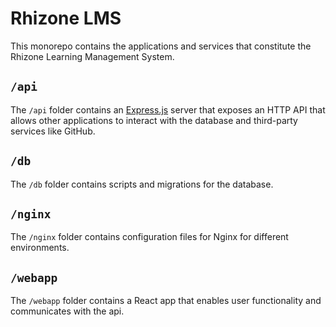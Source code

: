 # Rhizone LMS

This monorepo contains the applications and services that constitute the Rhizone
Learning Management System.

## `/api`

The `/api` folder contains an [Express.js](https://expressjs.com/) server that
exposes an HTTP API that allows other applications to interact with the
database and third-party services like GitHub.

## `/db`

The `/db` folder contains scripts and migrations for the database.

## `/nginx`

The `/nginx` folder contains configuration files for Nginx for different
environments.

## `/webapp`

The `/webapp` folder contains a React app that enables user functionality and
communicates with the api.
